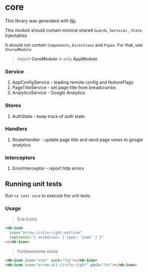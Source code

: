 # core

This library was generated with [Nx](https://nx.dev).

This module should contain minimal shared `Guards`, `Services` , `State` Injectables

It should not contain `Components`, `Directives` and `Pipes`. For that, use `SharedModule`

> import **CoreModule** in only **AppModule**

### Service

1. AppConfigService - loading remote config and featureFlags
2. PageTitleService - set page title from breadcrumbs
3. AnalyticsService - Google Analytics

### Stores

1. AuthState - keep track of auth state

### Handlers

1. RouteHandler - update page title and send page views to google analytics

### Interceptors

1. ErrorInterceptor - report http errors

## Running unit tests

Run `nx test core` to execute the unit tests.

### Usage

> Eva Icons

```html
<nb-icon
  icon="arrow-circle-right-outline"
  [options]="{ animation: { type: 'zoom' } }"
></nb-icon>
```

> Fontawesome icons

```html
<nb-icon icon="star" pack="fas"></nb-icon>
<nb-icon icon="arrow-alt-circle-right" pack="far"></nb-icon>
```
